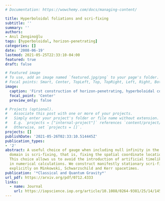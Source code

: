 ```yaml
---
# Documentation: https://wowchemy.com/docs/managing-content/

title: Hyperboloidal foliations and scri-fixing
subtitle: ''
summary: ''
authors:
- Anıl Zenginoğlu
tags: [hyperboloidal, horizon-penetrating]
categories: []
date: '2008-06-19'
lastmod: 2021-05-25T22:33:10-04:00
featured: true
draft: false

# Featured image
# To use, add an image named `featured.jpg/png` to your page's folder.
# Focal points: Smart, Center, TopLeft, Top, TopRight, Left, Right, BottomLeft, Bottom, BottomRight.
image:
  caption: 'First construction of horizon-penetrating, hyperboloidal coordinates.'
  focal_point: 'Center'
  preview_only: false

# Projects (optional).
#   Associate this post with one or more of your projects.
#   Simply enter your project's folder or file name without extension.
#   E.g. `projects = ["internal-project"]` references `content/project/deep-learning/index.md`.
#   Otherwise, set `projects = []`.
projects: []
publishDate: '2021-05-26T02:33:10.514445Z'
publication_types:
- '2'
abstract: A useful choice of gauge when including null infinity in the computational
  domain is scri-fixing, that is, fixing the spatial coordinate location of null infinity.
  This choice allows us to avoid the introduction of artificial timelike outer boundaries
  in numerical calculations. We construct manifestly stationary scri-fixing coordinates
  explicitly on Minkowski, Schwarzschild and Kerr spacetimes.
publication: '*Classical and Quantum Gravity*'
url_pdf: https://arxiv.org/pdf/0712.4333
links:
  - name: Journal
    url: https://iopscience.iop.org/article/10.1088/0264-9381/25/14/145002/meta
---
```

